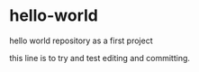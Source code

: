 # hello-world
hello world repository as a first project

this line is to try and test editing and committing.
